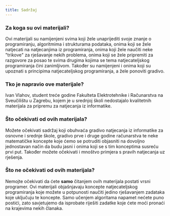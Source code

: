 ```yaml
---
title: Sadržaj
---
```


### Za koga su ovi materijali?

Ovi materijali su namijenjeni svima koji žele unaprijediti svoje znanje o programiranju, algoritmima i strukturama podataka, onima koji se žele natjecati na natjecanjima iz programiranja, onima koji žele naučiti neke "trikove" za rješavanje nekih problema, onima koji se žele pripremiti za razgovore za posao te svima drugima kojima se tema natjecateljskog programiranja čini zanimljivom. Također su namijenjeni i onima koji su upoznati s principima natjecateljskog programiranja, a žele ponoviti gradivo.

### Tko je napravio ove materijale?

Ivan Vlahov, student treće godine Fakulteta Elektrotehnike i Računarstva na Sveučilištu u Zagrebu, kojem je u srednjoj školi nedostajalo kvalitetnih materijala za pripremu za natjecanja iz informatike.

### Što očekivati od ovih materijala?

Možete očekivati sadržaj koji obuhvaća gradivo natjecanja iz informatike za osnovne i srednje škole, gradivo prve i druge godine računarstva te neke matematičke koncepte koje ćemo se potruditi objasniti na dovoljno jednostavan način da budu jasni i onima koji se s tim konceptima susreću prvi put. Također možete očekivati i mnoštvo primjera s pravih natjecanja uz rješenja. 

### Što ne očekivati od ovih materijala?

Nemojte očekivati da ćete **samo** čitanjem ovih materijala postati vrsni programer. Ovi materijali objašnjavaju koncepte natjecateljskog programiranja koje možete u potpunosti naučiti jedino rješavanjem zadataka koje uključuju te koncepte. Samo učenjem algoritama napamet nećete puno postići, zato savjetujemo da isprobate riješiti zadatke koje ćete moći pronaći na krajevima nekih članaka.


